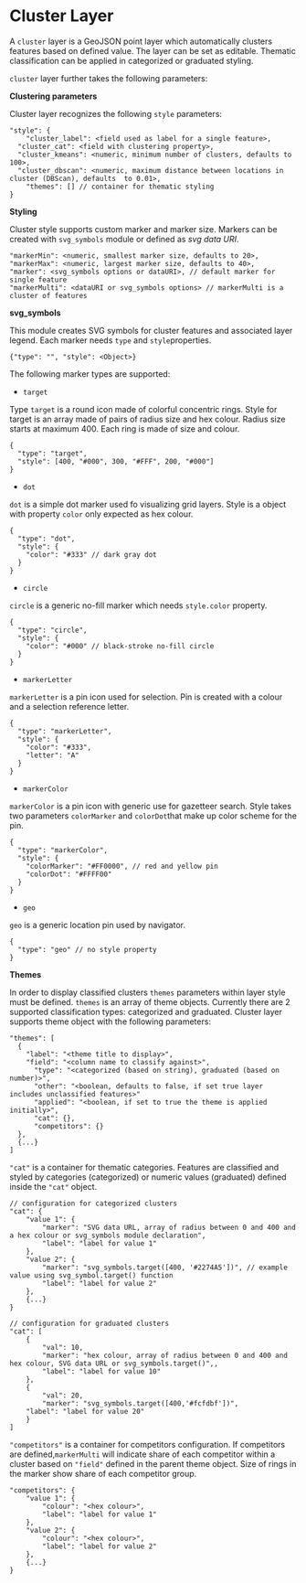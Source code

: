 # Cluster Layer



A `cluster` layer is a GeoJSON point layer which automatically clusters features based on defined value. The layer can be set as editable. Thematic classification can be applied in categorized or graduated styling.

`cluster` layer further takes the following parameters:

**Clustering parameters**

Cluster layer recognizes the following `style` parameters:

```text
"style": {
	"cluster_label": <field used as label for a single feature>,
  "cluster_cat": <field with clustering property>,
  "cluster_kmeans": <numeric, minimum number of clusters, defaults to 100>,
  "cluster_dbscan": <numeric, maximum distance between locations in cluster (DBScan), defaults  to 0.01>,
	"themes": [] // container for thematic styling
}
```

**Styling**

Cluster style supports custom marker and marker size. Markers can be created with `svg_symbols` module or defined as _svg data URI_.

```text
"markerMin": <numeric, smallest marker size, defaults to 20>,
"markerMax": <numeric, largest marker size, defaults to 40>,
"marker": <svg_symbols options or dataURI>, // default marker for single feature
"markerMulti": <dataURI or svg_symbols options> // markerMulti is a cluster of features
```

**svg\_symbols**

This module creates SVG symbols for cluster features and associated layer legend. Each marker needs `type` and `style`properties.

```text
{"type": "", "style": <Object>}
```

The following marker types are supported:

* `target`

Type `target` is a round icon made of colorful concentric rings. Style for target is an array made of pairs of radius size and hex colour. Radius size starts at maximum 400. Each ring is made of size and colour.

```text
{
  "type": "target",
  "style": [400, "#000", 300, "#FFF", 200, "#000"]
}
```

* `dot`

`dot` is a simple dot marker used fo visualizing grid layers. Style is a object with property `color` only expected as hex colour.

```text
{
  "type": "dot",
  "style": {
    "color": "#333" // dark gray dot
  }
}
```

* `circle`

`circle` is a generic no-fill marker which needs `style.color` property.

```text
{
  "type": "circle",
  "style": {
    "color": "#000" // black-stroke no-fill circle
  }
}
```

* `markerLetter`

`markerLetter` is a pin icon used for selection. Pin is created with a colour and a selection reference letter.

```text
{
  "type": "markerLetter",
  "style": {
    "color": "#333",
    "letter": "A"
  }
}
```

* `markerColor`

`markerColor` is a pin icon with generic use for gazetteer search. Style takes two parameters `colorMarker` and `colorDot`that make up color scheme for the pin.

```text
{
  "type": "markerColor",
  "style": {
    "colorMarker": "#FF0000", // red and yellow pin
    "colorDot": "#FFFF00"
  }
}
```

* `geo`

`geo` is a generic location pin used by navigator.

```text
{
  "type": "geo" // no style property
}
```

**Themes**

In order to display classified clusters `themes` parameters within layer style must be defined. `themes` is an array of theme objects. Currently there are 2 supported classification types: categorized and graduated. Cluster layer supports theme object with the following parameters:

```text
"themes": [
  {
    "label": "<theme title to display>",
    "field": "<column name to classify against>",
	  "type": "<categorized (based on string), graduated (based on number)>",
	  "other": "<boolean, defaults to false, if set true layer includes unclassified features>"
	  "applied": "<boolean, if set to true the theme is applied initially>",
	  "cat": {},
	  "competitors": {}
  },
  {...}
]
```

`"cat"` is a container for thematic categories. Features are classified and styled by categories \(categorized\) or numeric values \(graduated\) defined inside the `"cat"` object.

```text
// configuration for categorized clusters
"cat": {
	"value 1": {
		"marker": "SVG data URL, array of radius between 0 and 400 and a hex colour or svg_symbols module declaration",
		"label": "label for value 1"
	},
	"value 2": {
		"marker": "svg_symbols.target([400, '#2274A5'])", // example value using svg_symbol.target() function
		"label": "label for value 2"
	},
	{...}
}

// configuration for graduated clusters
"cat": [
	{
		"val": 10,
		"marker": "hex colour, array of radius between 0 and 400 and hex colour, SVG data URL or svg_symbols.target()",,
		"label": "label for value 10"
	},
	{
		"val": 20,
		"marker": "svg_symbols.target([400,'#fcfdbf'])",
    "label": "label for value 20"
	}
]
```

`"competitors"` is a container for competitors configuration. If competitors are defined,`markerMulti` will indicate share of each competitor within a cluster based on `"field"` defined in the parent theme object. Size of rings in the marker show share of each competitor group.

```text
"competitors": {
	"value 1": {
		"colour": "<hex colour>",
		"label": "label for value 1"
	},
	"value 2": {
		"colour": "<hex colour>",
		"label": "label for value 2"
	},
	{...}
}
```


